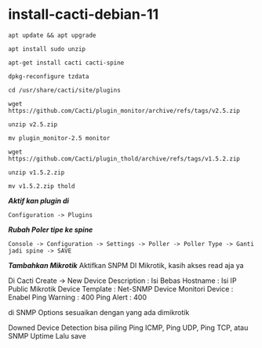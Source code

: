 # install-cacti-debian-11


```
apt update && apt upgrade
```
```
apt install sudo unzip
```
```
apt-get install cacti cacti-spine
```
```
dpkg-reconfigure tzdata
```
```
cd /usr/share/cacti/site/plugins
```
```
wget https://github.com/Cacti/plugin_monitor/archive/refs/tags/v2.5.zip
```
```
unzip v2.5.zip
```
```
mv plugin_monitor-2.5 monitor
```
```
wget https://github.com/Cacti/plugin_thold/archive/refs/tags/v1.5.2.zip
```
```
unzip v1.5.2.zip
```
```
mv v1.5.2.zip thold
```

***Aktif kan plugin di***
```
Configuration -> Plugins
```
***Rubah Poler tipe ke spine***
```
Console -> Configuration -> Settings -> Poller -> Poller Type -> Ganti jadi spine -> SAVE
```

***Tambahkan Mikrotik***
Aktifkan SNPM DI Mikrotik, kasih akses read aja ya

Di Cacti
Create -> New Device
Description : Isi Bebas
Hostname : Isi IP Public Mikrotik
Device Template : Net-SNMP Device
Monitori Device : Enabel
Ping Warning : 400
Ping Alert : 400

di SNMP Options sesuaikan dengan yang ada dimikrotik

Downed Device Detection bisa piling Ping ICMP, Ping UDP, Ping TCP, atau SNMP Uptime
Lalu save
